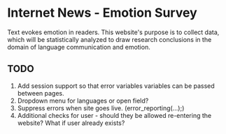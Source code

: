 # Internet News - Emotion Survey

Text evokes emotion in readers. This website's purpose is to collect data, which will be statistically analyzed to draw research conclusions in the domain of language communication and emotion.


## TODO

1. Add session support so that error variables variables can be passed between pages. 
2. Dropdown menu for languages or open field?
3. Suppress errors when site goes live. (error_reporting(...);)
4. Additional checks for user - should they be allowed re-entering the website? What if user already exists?
